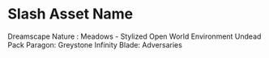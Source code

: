 # Slash Asset Name
Dreamscape Nature : Meadows - Stylized Open World Environment
Undead Pack
Paragon: Greystone
Infinity Blade: Adversaries